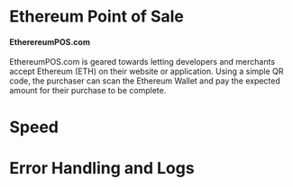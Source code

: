 # Ethereum Point of Sale
#### EtherereumPOS.com


EthereumPOS.com is geared towards letting developers and merchants accept Ethereum (ETH) on their website or application. 
Using a simple QR code, the purchaser can scan the Ethereum Wallet and pay the expected amount for their purchase to be complete.


# Speed


# Error Handling and Logs
